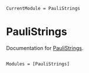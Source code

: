 ```@meta
CurrentModule = PauliStrings
```

# PauliStrings

Documentation for [PauliStrings](https://github.com/phaerrax/PauliStrings.jl).

```@index
```

```@autodocs
Modules = [PauliStrings]
```
